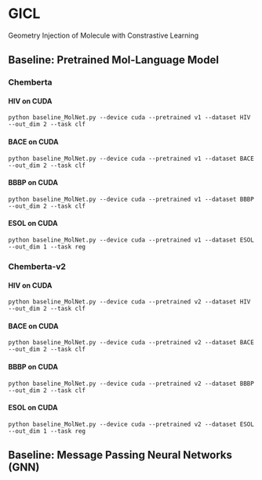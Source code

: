 # GICL
Geometry Injection of Molecule with Constrastive Learning


## Baseline: Pretrained Mol-Language Model
### Chemberta

#### HIV on CUDA
```
python baseline_MolNet.py --device cuda --pretrained v1 --dataset HIV --out_dim 2 --task clf
```

#### BACE on CUDA
```
python baseline_MolNet.py --device cuda --pretrained v1 --dataset BACE --out_dim 2 --task clf
```

#### BBBP on CUDA
```
python baseline_MolNet.py --device cuda --pretrained v1 --dataset BBBP --out_dim 2 --task clf
```

#### ESOL on CUDA
```
python baseline_MolNet.py --device cuda --pretrained v1 --dataset ESOL --out_dim 1 --task reg
```


### Chemberta-v2

#### HIV on CUDA
```
python baseline_MolNet.py --device cuda --pretrained v2 --dataset HIV --out_dim 2 --task clf
```

#### BACE on CUDA
```
python baseline_MolNet.py --device cuda --pretrained v2 --dataset BACE --out_dim 2 --task clf
```

#### BBBP on CUDA
```
python baseline_MolNet.py --device cuda --pretrained v2 --dataset BBBP --out_dim 2 --task clf
```

#### ESOL on CUDA
```
python baseline_MolNet.py --device cuda --pretrained v2 --dataset ESOL --out_dim 1 --task reg
```


## Baseline: Message Passing Neural Networks (GNN)
